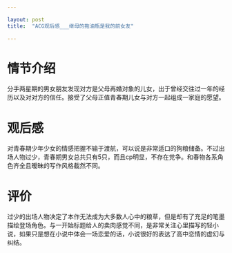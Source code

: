 ```yaml
---

layout: post
title:	"ACG观后感___继母的拖油瓶是我的前女友"

---
```

# 情节介绍
分手两星期的男女朋友发现对方是父母再婚对象的儿女，出于曾经交往过一年的经历以及对对方的信任。接受了父母正值青春期儿女与对方一起组成一家庭的愿望。
# 观后感 
对青春期少年少女的情感把握不输于渡航，可以说是非常适口的狗粮储备。不过出场人物过少，青春期男女总共只有5只，而且cp明显，不存在党争。和春物各系角色齐全且暧昧的写作风格截然不同。

# 评价
过少的出场人物决定了本作无法成为大多数人心中的粮草，但是却有了充足的笔墨描绘登场角色。与一开始标题给人的卖肉感觉不同，是非常关注心里描写的轻小说，如果只是想在小说中体会一场恋爱的话，小说很好的表达了高中恋情的虚幻与纠结。

